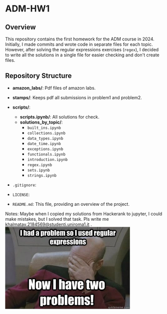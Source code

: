 # ADM-HW1

## Overview

This repository contains the first homework for the ADM course in 2024. Initially, I made commits and wrote code in separate files for each topic. However, after solving the regular expressions exercises (`regex`), I decided to write all the solutions in a single file for easier checking and don't create files.
## Repository Structure

- **amazon_labs/**: Pdf files of amazon labs.
- **stamps/**: Keeps pdf all submissions in problem1 and problem2.
- **scripts/**:
    - **scripts.ipynb/**: All solutions for check.
  - **solutions_by_topic/**: 
    - `built_ins.ipynb`
    - `collections.ipynb`
    - `data_types.ipynb`
    - `date_time.ipynb`
    - `exceptions.ipynb`
    - `functionals.ipynb`
    - `introduction.ipynb`
    - `regex.ipynb`
    - `sets.ipynb`
    - `strings.ipynb`

- `.gitignore`: 
- `LICENSE`: 
- `README.md`: This file, providing an overview of the project.

Notes: Maybe when I copied my solutions from Hackerank to jupyter, I could make mistakes, but I solved that task. Pls write me khalmatay.2184569@studenti.uniroma1.it
.
![img.png](img.png)